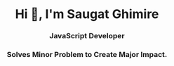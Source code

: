 <h1 align="center">Hi 👋, I'm Saugat Ghimire</h1>
<h3 align="center">JavaScript Developer</h3>
<h3 align="center">Solves Minor Problem to Create Major Impact.</h3>



